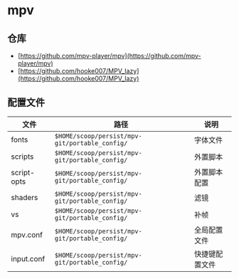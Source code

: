 # mpv

## 仓库

- [https://github.com/mpv-player/mpv](https://github.com/mpv-player/mpv)
- [https://github.com/hooke007/MPV_lazy](https://github.com/hooke007/MPV_lazy)

## 配置文件

| 文件        | 路径                                           | 说明           |
| ----------- | ---------------------------------------------- | -------------- |
| fonts       | `$HOME/scoop/persist/mpv-git/portable_config/` | 字体文件       |
| scripts     | `$HOME/scoop/persist/mpv-git/portable_config/` | 外置脚本       |
| script-opts | `$HOME/scoop/persist/mpv-git/portable_config/` | 外置脚本配置   |
| shaders     | `$HOME/scoop/persist/mpv-git/portable_config/` | 滤镜           |
| vs          | `$HOME/scoop/persist/mpv-git/portable_config/` | 补帧           |
| mpv.conf    | `$HOME/scoop/persist/mpv-git/portable_config/` | 全局配置文件   |
| input.conf  | `$HOME/scoop/persist/mpv-git/portable_config/` | 快捷键配置文件 |
